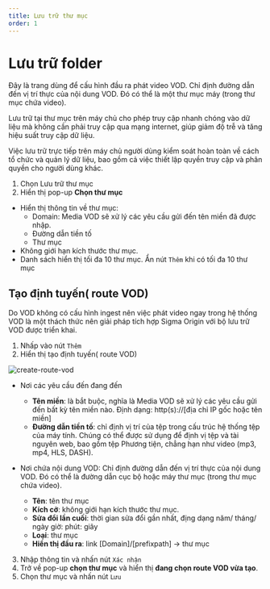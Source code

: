 ```yaml
---
title: Lưu trữ thư mục
order: 1
---
```


# Lưu trữ folder

Đây là trang dùng để cấu hình đầu ra phát video VOD. Chỉ định đường dẫn đến vị trí thực của nội dung VOD. Đó có thể là một thư mục máy (trong thư mục chứa video).

Lưu trữ tại thư mục trên máy chủ cho phép truy cập nhanh chóng vào dữ liệu mà không cần phải truy cập qua mạng internet, giúp giảm độ trễ và tăng hiệu suất truy cập dữ liệu.

Việc lưu trữ trực tiếp trên máy chủ người dùng kiểm soát hoàn toàn về cách tổ chức và quản lý dữ liệu, bao gồm cả việc thiết lập quyền truy cập và phân quyền cho người dùng khác.

1. Chọn Lưu trữ thư mục
2. Hiển thị pop-up **Chọn thư mục**

 - Hiển thị thông tin về thư mục:
     - Domain: Media VOD sẽ xử lý các yêu cầu gửi đến tên miền đã được nhập.
     - Đường dẫn tiền tố
     - Thư mục
 - Không giới hạn kích thước thư mục.
 - Danh sách hiển thị tối đa 10 thư mục. Ẩn nút `Thêm` khi có tối đa 10 thư mục

## Tạo định tuyến( route VOD)

Do VOD không có cấu hình ingest nên việc phát video ngay trong hệ thống VOD là một thách thức nên giải pháp tích hợp Sigma Origin với bộ lưu trữ VOD được triển khai.

1. Nhấp vào nút `Thêm`
2. Hiển thị tạo định tuyến( route VOD)

![create-route-vod](/images/media-vod/job-management/create-route-vod.png)

 - Nơi các yêu cầu đến đang đến
     - **Tên miền**: là bắt buộc, nghĩa là Media VOD sẽ xử lý các yêu cầu gửi đến bất kỳ tên miền nào. Định dạng: http(s)://[địa chỉ IP gốc hoặc tên miền]
     - **Đường dẫn tiền tố**: chỉ định vị trí của tệp trong cấu trúc hệ thống tệp của máy tính. Chúng có thể được sử dụng để định vị tệp và tài nguyên web, bao gồm tệp Phương tiện, chẳng hạn như video (mp3, mp4, HLS, DASH).

 - Nơi chứa nội dung VOD: Chỉ định đường dẫn đến vị trí thực của nội dung VOD. Đó có thể là đường dẫn cục bộ hoặc máy thư mục (trong thư mục chứa video).
     - **Tên**: tên thư mục
     - **Kích cỡ**: không giới hạn kích thước thư mục.
     - **Sửa đổi lần cuối**: thời gian sửa đổi gần nhất, địng dạng năm/ tháng/ ngày giờ: phút: giây
     - **Loại**: thư mục
     - **Hiển thị đầu ra**: link [Domain]/[prefixpath] -> thư mục

3. Nhập thông tin và nhấn nút `Xác nhận`
4. Trở về pop-up **chọn thư mục** và hiển thị **đang chọn route VOD vừa tạo**.
5. Chọn thư mục và nhấn nút `Lưu`